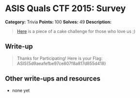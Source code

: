 # ASIS Quals CTF 2015: Survey

**Category:** Trivia
**Points:** 100
**Solves:** 49
**Description:**

> [Here](http://goo.gl/forms/VhU93ZW1Ul) is a piece of a cake challenge for those who love us ;)

## Write-up

> Thanks for Participating! Here is your Flag: ASIS{5d9aeafefbe97ce807f8a817d855d418}

## Other write-ups and resources

* none yet
